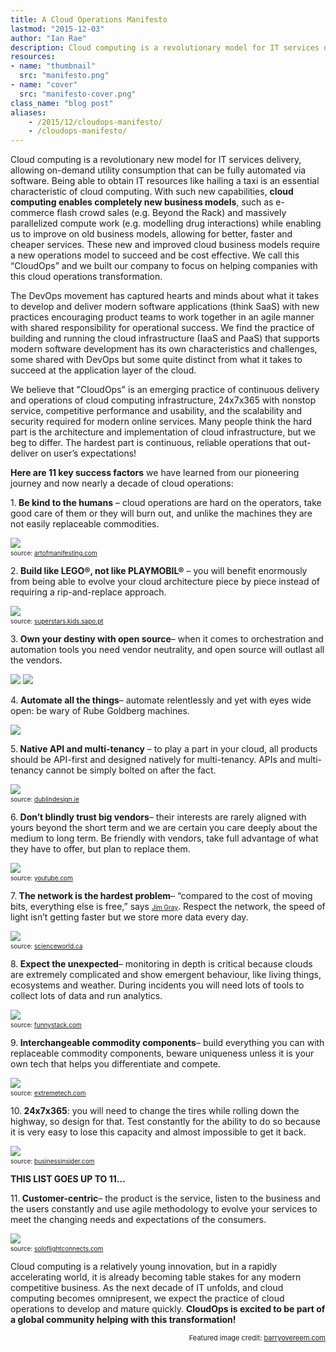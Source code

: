 ```yaml
---
title: A Cloud Operations Manifesto
lastmod: "2015-12-03"
author: "Ian Rae"
description: Cloud computing is a revolutionary model for IT services delivery. Ian Rae discusses its operational model.
resources:
- name: "thumbnail"
  src: "manifesto.png"
- name: "cover"
  src: "manifesto-cover.png"
class_name: "blog post"
aliases:
    - /2015/12/cloudops-manifesto/
    - /cloudops-manifesto/
---
```


<p>Cloud computing is a revolutionary new model for IT services delivery, allowing on-demand utility consumption that can be fully automated via software. Being able to obtain IT resources like hailing a taxi is an essential characteristic of cloud computing. With such new capabilities, <strong>cloud computing enables completely new business models</strong>, such as e-commerce flash crowd sales (e.g. Beyond the Rack) and massively parallelized compute work (e.g. modelling drug interactions) while enabling us to improve on old business models, allowing for better, faster and cheaper services. These new and improved cloud business models require a new operations model to succeed and be cost effective. We call this “CloudOps” and we built our company to focus on helping companies with this cloud operations transformation.</p>

<p>The DevOps movement has captured hearts and minds about what it takes to develop and deliver modern software applications (think SaaS) with new practices encouraging product teams to work together in an agile manner with shared responsibility for operational success. We find the practice of building and running the cloud infrastructure (IaaS and PaaS) that supports modern software development has its own characteristics and challenges, some shared with DevOps but some quite distinct from what it takes to succeed at the application layer of the cloud.</p>

<p>We believe that "CloudOps" is an emerging practice of continuous delivery and operations of cloud computing infrastructure, 24x7x365 with nonstop service, competitive performance and usability, and the scalability and security required for modern online services. Many people think the hard part is the architecture and implementation of cloud infrastructure, but we beg to differ. The hardest part is continuous, reliable operations that out-deliver on user’s expectations!</p>

<p><strong>Here are 11 key success factors</strong> we have learned from our pioneering journey and now nearly a decade of cloud operations:</p>

<p>1.<b> Be kind to the humans</b> – cloud operations are hard on the operators, take good care of them or they will burn out, and unlike the machines they are not easily replaceable commodities.</p>

<img src="/images/blog/post/kindness.jpg">
<span style="font-size: 10px;"><br> source: <a style="font-size: 10px;" href="http://artofmanifesting.com/uploads/3/5/2/6/3526955/4358811_orig.jpg" target="_blank">artofmanifesting.com</a></span>

<p>2.<b> Build like LEGO®, not like PLAYMOBIL®</b> – you will benefit enormously from being able to evolve your cloud architecture piece by piece instead of requiring a rip-and-replace approach.</p>
<img src="/images/blog/post/lego-vs-playmobil.jpg">
<span style="font-size: 10px;"><br> source: <a  style="font-size: 10px;" href="http://superstars.kids.sapo.pt/playmobil-vs-lego/" target="_blank">superstars.kids.sapo.pt</a></span>


<p>3.<b> Own your destiny with open source</b>– when it comes to orchestration and automation tools you need vendor neutrality, and open source will outlast all the vendors.</p>
<a href="https://cloudstack.apache.org/" target="_blank"><img src="/images/blog/post/apache_cloudstack_with_cloud_monkey-e1396966707935.jpg"></a>
<a href="http://www.openstack.org"><img src="/images/blog/post/openstack-transparent-2.png" style="max-width: 300px;"></a>

<p>4.<b> Automate all the things</b>– automate relentlessly and yet with eyes wide open: be wary of Rube Goldberg machines.</p>
<img src="/images/blog/post/rube.png">
<p>5.<b> Native API and multi-tenancy</b> – to play a part in your cloud, all products should be API-first and designed natively for multi-tenancy. APIs and multi-tenancy cannot be simply bolted on after the fact.</p>

<img src="/images/blog/post/cube.jpg">
<span style="font-size: 10px;"><br> source: <a style="font-size: 10px;" href="http://www.dublindesign.ie/courses/graphic-design-courses" target="_blank">dublindesign.ie</a></span>

<p>6.<b> Don’t blindly trust big vendors</b>– their interests are rarely aligned with yours beyond the short term and we are certain you care deeply about the medium to long term. Be friendly with vendors, take full advantage of what they have to offer, but plan to replace them.</p>

<img src="/images/blog/post/apple_1984_ad_5.jpg">
<span style="font-size: 10px;"><br> source: <a style="font-size: 10px;" href="https://www.youtube.com/watch?v=OYecfV3ubP8" target="_blank">youtube.com</a></span>

<p>7.<b> The network is the hardest problem</b>– “compared to the cost of moving bits, everything else is free,” says <a  style="font-size: 10px;" href="https://en.wikipedia.org/wiki/Jim_Gray_(computer_scientist)" target="_blank">Jim Gray</a>. Respect the network, the speed of light isn’t getting faster but we store more data every day.</p>

<img src="/images/blog/post/space_sign_small_2.gif">
<span style="font-size: 10px;"><br> source: <a  style="font-size: 10px;" href="http://www.scienceworld.ca/blog/cosmic-speed-limit-why-cant-we-travel-light-speed" target="_blank">scienceworld.ca</a></span>

<p>8.<b> Expect the unexpected</b>– monitoring in depth is critical because clouds are extremely complicated and show emergent behaviour, like living things, ecosystems and weather. During incidents you will need lots of tools to collect lots of data and run analytics.</p>

<img src="/images/blog/post/Surprise-monkey.jpg">
<span style="font-size: 10px;"><br> source: <a  style="font-size: 10px;" href="http://funnystack.com/2014/04/23/surprised-funny-scared-monkey/" target="_blank">funnystack.com</a></span>

<p>9.<b> Interchangeable commodity components</b>– build everything you can with replaceable commodity components, beware uniqueness unless it is your own tech that helps you differentiate and compete.</p>

<img src="/images/blog/post/modular-components.jpg">
<span style="font-size: 10px;"><br> source: <a  style="font-size: 10px;" href="http://www.extremetech.com/computing/193256-googles-project-ara-pushes-ahead-with-new-modular-smartphone-prototype" target="_blank">extremetech.com</a></span>

<p>10.<b> 24x7x365</b>: you will need to change the tires while rolling down the highway, so design for that. Test constantly for the ability to do so because it is very easy to lose this capacity and almost impossible to get it back.</p>

<a href="https://www.citylab.com/life/2013/09/so-apparently-its-cool-hang-out-moving-tilted-cars-saudi-arabia-now/7015/"><img src="/images/blog/post/change-tires-while-driving.jpg" style="max-width: 500px;"></a>
<span style="font-size: 10px;"><br> source: <a  style="font-size: 10px;" href="http://www.businessinsider.com/saudi-arabia-sidewall-skiing-2013-4" target="_blank">businessinsider.com</a></span>

<p><b>THIS LIST GOES UP TO 11… </b></p>

<p>11.<b> Customer-centric</b>– the product is the service, listen to the business and the users constantly and use agile methodology to evolve your services to meet the changing needs and expectations of the consumers.</p>

<img src="/images/blog/post/feedback.jpeg">
<span style="font-size: 10px;"><br> source: <a  style="font-size: 10px;"href="http://soloflightconnects.com/page/3" target="_blank">soloflightconnects.com</a></span>

<p>Cloud computing is a relatively young innovation, but in a rapidly accelerating world, it is already becoming table stakes for any modern competitive business. As the next decade of IT unfolds, and cloud computing becomes omnipresent, we expect the practice of cloud operations to develop and mature quickly. <strong>CloudOps is excited to be part of a global community helping with this transformation!</strong></p>

<p style="font-size: 11px; text-align: right;">Featured image credit: <a style="font-size: 11px;" href="http://www.barryovereem.com/the-spotify-agile-manifesto/">barryovereem.com</a></p>